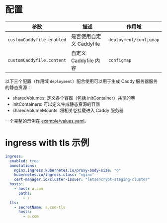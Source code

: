 # 配置

| 参数                      | 描述                     | 作用域                 |
| ------------------------- | ------------------------ | ---------------------- |
| `customCaddyfile.enabled` | 是否使用自定义 Caddyfile | `deployment/configmap` |
| `customCaddyfile.content` | 自定义 Caddyfile 内容    | `configmap`            |

以下三个配置（作用域 `deployment`）配合使用可以用于生成 Caddy 服务器服务的静态资源：

- sharedVolumes: 定义各个容器（包括 initContainer）共享的卷
- initContainers: 可以定义生成静态资源的容器
- sharedVolumeMounts: 将相关卷挂载进入 Caddy 服务器

一个完整的示例在 [example/values.yaml](./example/values.yaml)。

# ingress with tls 示例

```yaml
ingress:
  enabled: true
  annotations:
    nginx.ingress.kubernetes.io/proxy-body-size: "0"
    kubernetes.io/ingress.class: "nginx"
    cert-manager.io/cluster-issuer: "letsencrypt-staging-cluster"
  hosts:
    - host: a.com
      paths:
        - /
  tls:
    - secretName: a.com-tls
      hosts:
        - a.com
```
